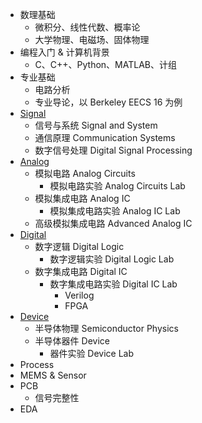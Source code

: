 

- 数理基础
  - 微积分、线性代数、概率论
  - 大学物理、电磁场、固体物理
- 编程入门 & 计算机背景
  - C、C++、Python、MATLAB、计组
- 专业基础
  - 电路分析
  - 专业导论，以 Berkeley EECS 16 为例
- [Signal](signal.md)
  - 信号与系统 Signal and System
  - 通信原理 Communication Systems
  - 数字信号处理 Digital Signal Processing
- [Analog](analog.md)
  - 模拟电路 Analog Circuits
    - 模拟电路实验 Analog Circuits Lab
  - 模拟集成电路 Analog IC
    - 模拟集成电路实验 Analog IC Lab
  - 高级模拟集成电路 Advanced Analog IC
- [Digital](digital.md)
  - 数字逻辑 Digital Logic
    - 数字逻辑实验 Digital Logic Lab
  - 数字集成电路 Digital IC
    - 数字集成电路实验 Digital IC Lab
      - Verilog
      - FPGA
- [Device](device.md)
  - 半导体物理 Semiconductor Physics
  - 半导体器件 Device
    - 器件实验 Device Lab
- Process
- MEMS & Sensor
- PCB
  - 信号完整性
- EDA
